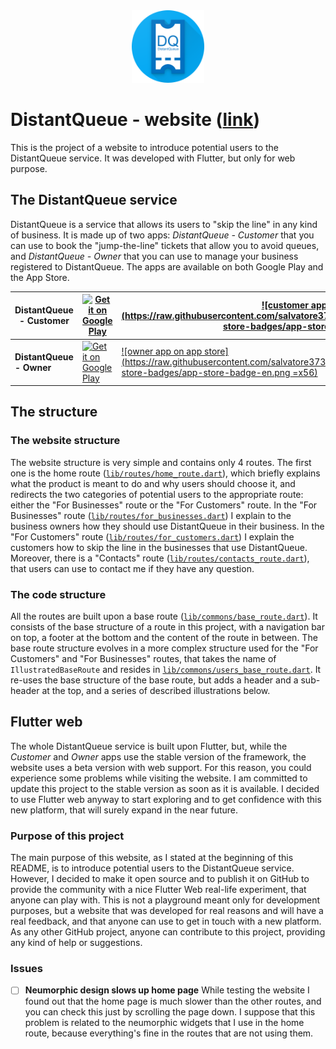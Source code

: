 <center> <img height=116px alt='DistantQueue logo' src='https://github.com/salvatore373/distant_queue_website/raw/master/assets/images/customer_icon.png'/></center>

# DistantQueue - website ([link](http://distant-queue.com))
This is the project of a website to introduce potential users to the DistantQueue service. It was developed with Flutter, but only for web purpose.

## The DistantQueue service
DistantQueue is a service that allows its users to "skip the line" in any kind of business. It is made up of two apps: *DistantQueue - Customer* that you can use to book the "jump-the-line" tickets that allow you to avoid queues, and *DistantQueue - Owner* that you can use to manage your business registered to DistantQueue. The apps are available on both Google Play and the App Store.

| **DistantQueue - Customer** | <a href='https://play.google.com/store/apps/details?id=com.distant_queue.customer'><img height=64 alt='Get it on Google Play' src='https://play.google.com/intl/en_us/badges/static/images/badges/en_badge_web_generic.png'/></a> | [![customer app on app store](https://raw.githubusercontent.com/salvatore373/distant_queue_website/master/assets/app-store-badges/app-store-badge-en.png =x56)](https://apps.apple.com/app/id1523551412) |
|--|--|--|
| **DistantQueue - Owner** | <a href='https://play.google.com/store/apps/details?id=com.distant_queue.owner'><img height=64px alt='Get it on Google Play' src='https://play.google.com/intl/en_us/badges/static/images/badges/en_badge_web_generic.png'/></a> | [![owner app on app store](https://raw.githubusercontent.com/salvatore373/distant_queue_website/master/assets/app-store-badges/app-store-badge-en.png =x56)](https://apps.apple.com/app/id1523553911) |



## The structure
### The website structure
The website structure is very simple and contains only 4 routes. The first one is the home route ([`lib/routes/home_route.dart`](https://github.com/salvatore373/distant_queue_website/blob/master/lib/routes/home_route.dart)), which briefly explains what the product is meant to do and why users should choose it, and redirects the two categories of potential users to the appropriate route: either the "For Businesses" route or the "For Customers" route.
In the "For Businesses" route ([`lib/routes/for_businesses.dart`](https://github.com/salvatore373/distant_queue_website/blob/master/lib/routes/for_businesses_route.dart)) I explain to the business owners how they should use DistantQueue in their business. In the "For Customers" route ([`lib/routes/for_customers.dart`](https://github.com/salvatore373/distant_queue_website/blob/master/lib/routes/for_customers_route.dart)) I explain the customers how to skip the line in the businesses that use DistantQueue.
Moreover, there is a "Contacts" route ([`lib/routes/contacts_route.dart`](https://github.com/salvatore373/distant_queue_website/blob/master/lib/routes/contacts_route.dart)), that users can use to contact me if they have any question.

### The code structure
All the routes are built upon a base route ([`lib/commons/base_route.dart`](https://github.com/salvatore373/distant_queue_website/blob/master/lib/commons/base_route.dart)). It consists of the base structure of a route in this project, with a navigation bar on top, a footer at the bottom and the content of the route in between. The base route structure evolves in a more complex structure used for the "For Customers" and "For Businesses" routes, that takes the name of `IllustratedBaseRoute` and resides in [`lib/commons/users_base_route.dart`](https://github.com/salvatore373/distant_queue_website/blob/master/lib/commons/users_base_route.dart). It re-uses the base structure of the base route, but adds a header and a sub-header at the top, and a series of described illustrations below.

## Flutter web
The whole DistantQueue service is built upon Flutter, but, while the *Customer* and *Owner* apps use the stable version of the framework, the website uses a beta version with web support. For this reason, you could experience some problems while visiting the website. I am committed to update this project to the stable version as soon as it is available.
I decided to use Flutter web anyway to start exploring and to get confidence with this new platform, that will surely expand in the near future.

### Purpose of this project
The main purpose of this website, as I stated at the beginning of this README, is to introduce potential users to the DistantQueue service. However, I decided to make it open source and to publish it on GitHub to provide the community with a nice Flutter Web real-life experiment, that anyone can play with. This is not a playground meant only for development purposes, but a website that was developed for real reasons and will have a real feedback, and that anyone can use to get in touch with a new platform.
As any other GitHub project, anyone can contribute to this project, providing any kind of help or suggestions.

### Issues
 - [ ] **Neumorphic design slows up home page**
While testing the website I found out that the home page is much slower than the other routes, and you can check this just by scrolling the page down. I suppose that this problem is related to the neumorphic widgets that I use in the home route, because everything's fine in the routes that are not using them.